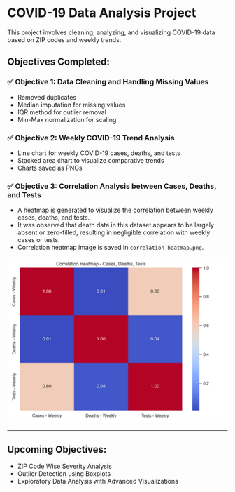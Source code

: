 # COVID-19 Data Analysis Project

This project involves cleaning, analyzing, and visualizing COVID-19 data based on ZIP codes and weekly trends.

## Objectives Completed:

### ✅ Objective 1: Data Cleaning and Handling Missing Values
- Removed duplicates
- Median imputation for missing values
- IQR method for outlier removal
- Min-Max normalization for scaling

### ✅ Objective 2: Weekly COVID-19 Trend Analysis
- Line chart for weekly COVID-19 cases, deaths, and tests
- Stacked area chart to visualize comparative trends
- Charts saved as PNGs

### ✅ Objective 3: Correlation Analysis between Cases, Deaths, and Tests
- A heatmap is generated to visualize the correlation between weekly cases, deaths, and tests.
- It was observed that death data in this dataset appears to be largely absent or zero-filled, resulting in negligible correlation with weekly cases or tests.
- Correlation heatmap image is saved in `correlation_heatmap.png`.

![Correlation Heatmap](correlation_heatmap.png)

---

## Upcoming Objectives:
- ZIP Code Wise Severity Analysis
- Outlier Detection using Boxplots
- Exploratory Data Analysis with Advanced Visualizations